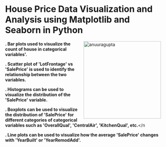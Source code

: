 <h1><strong>House Price Data Visualization and Analysis using Matplotlib and Seaborn in Python</h1></strong>

<p><img align="right" width="250" src="https://media2.giphy.com/media/3oKIPEqDGUULpEU0aQ/giphy.gif" alt="anuuragupta" /></p>

<n><strong>. Bar plots used to visualize the count of house in categorical variables'.</strong></n>

<n><strong>. Scatter plot of 'LotFrontage' vs 'SalePrice' is used to identify the relationship between the two variables.</strong></n>

<n><strong>. Histograms can be used to visualize the distribution of the 'SalePrice' variable.</strong></n>

<n><strong>. Boxplots can be used to visualize the distribution of 'SalePrice' for different categories of categorical variables such as 'OverallQual', 'CentralAir', 'KitchenQual', etc.</strong></n
  
<n><strong>. Line plots can be used to visualize how the average 'SalePrice' changes with 'YearBuilt' or 'YearRemodAdd'.</strong></n>
